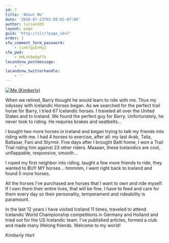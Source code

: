 ```yaml
---
id: 7
title: 'About Me'
date: '2010-07-23T02:58:02-07:00'
author: lucian303
layout: page
guid: 'http://slr/?page_id=7'
order: 1
sfw_comment_form_password:
    - lsxk7gyInHyZ
sfw_pwd:
    - hMLtk9eRgFTk
lacandsnw_postmessage:
    - ''
lacandsnw_twitterhandle:
    - ''
---
```


[![](http://sunlandranch.com/wp-content/uploads/2010/07/small-KIMBERLY_-63.jpg "Me (Kimberly)")](http://sunlandranch.com/wp-content/uploads/2010/07/small-KIMBERLY_-63.jpg)

When we retired, Barry thought he would learn to ride with me. Thus my odyssey with Icelandic Horses began. As we searched for the perfect trail horse for Barry, I tried 67 Icelandic horses. I traveled all over the United States and to Iceland. We found the perfect guy for Barry. Unfortunately, he never took to riding. He requires brakes and seatbelts…

I bought two more horses in Iceland and began trying to talk my friends into riding with me. I had 4 horses to exercise, after all: my last Arab, Talia, Baltasar, Fani and Styrmir. Five days after I brought Balti home, I won a Trail Trial riding him against 23 other riders. Maaaan, these Icelandics are cool, unflappable, responsive, smooth…

I roped my first neighbor into riding, taught a few more friends to ride, they wanted to BUY MY horses… hmmmm, I went right back to Iceland and found 5 more horses.

All the horses I’ve purchased are horses that I want to own and ride myself. If I own them their entire lives, that will be fine. I have to feed and care for them every day so their personality, temperament and rideability is paramount.

In the last 12 years I have visited Iceland 11 times, traveled to attend Icelandic World Championship competitions in Germany and Holland and tried out for the US Icelandic team. I’ve published articles, formed a club and made many lifelong friends. Welcome to my world!

*Kimberly Hart*
